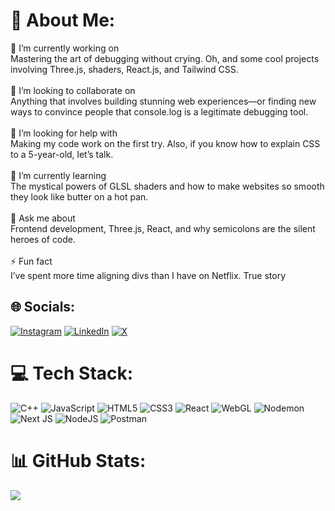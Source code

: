 # 💫 About Me:
🔭 I’m currently working on<br>Mastering the art of debugging without crying. Oh, and some cool projects involving Three.js, shaders, React.js, and Tailwind CSS.<br><br>👯 I’m looking to collaborate on<br>Anything that involves building stunning web experiences—or finding new ways to convince people that console.log is a legitimate debugging tool.<br><br>🤝 I’m looking for help with<br>Making my code work on the first try. Also, if you know how to explain CSS to a 5-year-old, let’s talk.<br><br>🌱 I’m currently learning<br>The mystical powers of GLSL shaders and how to make websites so smooth they look like butter on a hot pan.<br><br>💬 Ask me about<br>Frontend development, Three.js, React, and why semicolons are the silent heroes of code.<br><br>⚡ Fun fact<br>I’ve spent more time aligning divs than I have on Netflix. True story


## 🌐 Socials:
[![Instagram](https://img.shields.io/badge/Instagram-%23E4405F.svg?logo=Instagram&logoColor=white)](https://instagram.com/vipinpathak0) [![LinkedIn](https://img.shields.io/badge/LinkedIn-%230077B5.svg?logo=linkedin&logoColor=white)](https://linkedin.com/in/vipinpathak) [![X](https://img.shields.io/badge/X-black.svg?logo=X&logoColor=white)](https://x.com/vpnpathak0) 

# 💻 Tech Stack:
![C++](https://img.shields.io/badge/c++-%2300599C.svg?style=for-the-badge&logo=c%2B%2B&logoColor=white) ![JavaScript](https://img.shields.io/badge/javascript-%23323330.svg?style=for-the-badge&logo=javascript&logoColor=%23F7DF1E) ![HTML5](https://img.shields.io/badge/html5-%23E34F26.svg?style=for-the-badge&logo=html5&logoColor=white) ![CSS3](https://img.shields.io/badge/css3-%231572B6.svg?style=for-the-badge&logo=css3&logoColor=white) ![React](https://img.shields.io/badge/react-%2320232a.svg?style=for-the-badge&logo=react&logoColor=%2361DAFB) ![WebGL](https://img.shields.io/badge/WebGL-990000?logo=webgl&logoColor=white&style=for-the-badge) ![Nodemon](https://img.shields.io/badge/NODEMON-%23323330.svg?style=for-the-badge&logo=nodemon&logoColor=%BBDEAD) ![Next JS](https://img.shields.io/badge/Next-black?style=for-the-badge&logo=next.js&logoColor=white) ![NodeJS](https://img.shields.io/badge/node.js-6DA55F?style=for-the-badge&logo=node.js&logoColor=white) ![Postman](https://img.shields.io/badge/Postman-FF6C37?style=for-the-badge&logo=postman&logoColor=white)
# 📊 GitHub Stats:

![](https://github-readme-stats.vercel.app/api/top-langs/?username=vipin018&theme=transparent&hide_border=true&include_all_commits=true&count_private=false&layout=compact)

<!-- Proudly created with GPRM ( https://gprm.itsvg.in ) -->
